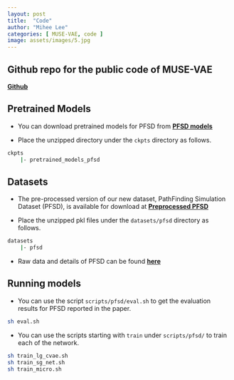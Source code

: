 ```yaml
---
layout: post
title:  "Code"
author: "Mihee Lee"
categories: [ MUSE-VAE, code ]
image: assets/images/5.jpg
---
```


## Github repo for the public code of MUSE-VAE
**[Github](https://github.com/ml1323/musevae)**


## Pretrained Models
+ You can download pretrained models for PFSD from
**[PFSD models](https://drive.google.com/file/d/1HWzOzskjDjdYCJLiHpHM1L7Dg-NPMhoy/view?usp=sharing)**

+ Place the unzipped directory under the `ckpts` directory as follows.
```bash
ckpts
    |- pretrained_models_pfsd
```

## Datasets
+ The pre-processed version of our new dataset, PathFinding Simulation Dataset (PFSD), is available for download at
**[Preprocessed PFSD](https://drive.google.com/file/d/1Wm5CTBrxozg9zMKvS2l9M3XtHhWyy3g9/view?usp=sharing)**

+ Place the unzipped pkl files under the `datasets/pfsd` directory as follows.
```bash
datasets
    |- pfsd
```

+ Raw data and details of PFSD can be found
**[here](https://ml1323.github.io/MUSE-VAE/tree-of-codes)**


## Running models
+ You can use the script `scripts/pfsd/eval.sh` to get the evaluation results for PFSD reported in the paper.
```bash
sh eval.sh
```

+ You can use the scripts starting with `train` under `scripts/pfsd/` to train each of the network.
```bash
sh train_lg_cvae.sh
sh train_sg_net.sh
sh train_micro.sh
```

